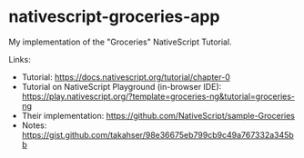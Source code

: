 # nativescript-groceries-app

My implementation of the "Groceries" NativeScript Tutorial.

Links:

- Tutorial: https://docs.nativescript.org/tutorial/chapter-0
- Tutorial on NativeScript Playground (in-browser IDE): https://play.nativescript.org/?template=groceries-ng&tutorial=groceries-ng
- Their implementation: https://github.com/NativeScript/sample-Groceries
- Notes: https://gist.github.com/takahser/98e36675eb799cb9c49a767332a345bb

